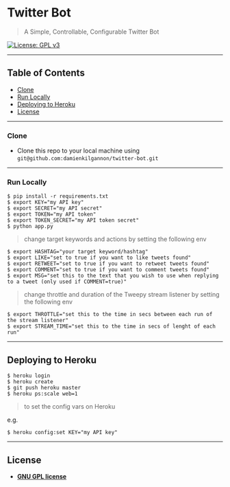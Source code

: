 # Twitter Bot

> A Simple, Controllable, Configurable Twitter Bot


[![License: GPL v3](https://img.shields.io/badge/License-GPLv3-blue.svg)](https://www.gnu.org/licenses/gpl-3.0)

---

## Table of Contents

- [Clone](#clone)
- [Run Locally](#run-locally)
- [Deploying to Heroku](#deploying-to-heroku)
- [License](#license)

---

### Clone

- Clone this repo to your local machine using `git@github.com:damienkilgannon/twitter-bot.git`

---

### Run Locally

```
$ pip install -r requirements.txt
$ export KEY="my API key"
$ export SECRET="my API secret"
$ export TOKEN="my API token"
$ export TOKEN_SECRET="my API token secret"
$ python app.py
```

> change target keywords and actions by setting the following env

```
$ export HASHTAG="your target keyword/hashtag"
$ export LIKE="set to true if you want to like tweets found"
$ export RETWEET="set to true if you want to retweet tweets found"
$ export COMMENT="set to true if you want to comment tweets found"
$ export MSG="set this to the text that you wish to use when replying to a tweet (only used if COMMENT=true)"
```

> change throttle and duration of the Tweepy stream listener by setting the following env

```
$ export THROTTLE="set this to the time in secs between each run of the stream listener"
$ export STREAM_TIME="set this to the time in secs of lenght of each run"
```

---

## Deploying to Heroku

```
$ heroku login
$ heroku create
$ git push heroku master
$ heroku ps:scale web=1
```

> to set the config vars on Heroku

e.g.
```
$ heroku config:set KEY="my API key"
```

---

## License

- **[GNU GPL license](https://www.gnu.org/licenses/gpl-3.0.en.html)**
